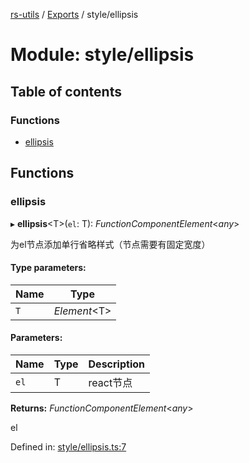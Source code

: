[rs-utils](../README.md) / [Exports](../modules.md) / style/ellipsis

# Module: style/ellipsis

## Table of contents

### Functions

- [ellipsis](style_ellipsis.md#ellipsis)

## Functions

### ellipsis

▸ **ellipsis**<T\>(`el`: T): *FunctionComponentElement*<*any*\>

为el节点添加单行省略样式（节点需要有固定宽度）

#### Type parameters:

Name | Type |
------ | ------ |
`T` | *Element*<T\> |

#### Parameters:

Name | Type | Description |
------ | ------ | ------ |
`el` | T | react节点   |

**Returns:** *FunctionComponentElement*<*any*\>

el

Defined in: [style/ellipsis.ts:7](https://github.com/HanZhaorz/rs-utils/blob/b14f015/src/style/ellipsis.ts#L7)
